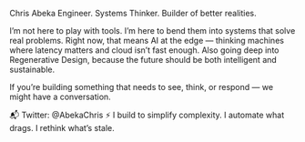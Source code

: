 Chris Abeka
Engineer. Systems Thinker. Builder of better realities.

I’m not here to play with tools. I’m here to bend them into systems that solve real problems.
Right now, that means AI at the edge — thinking machines where latency matters and cloud isn’t fast enough.
Also going deep into Regenerative Design, because the future should be both intelligent and sustainable.

If you’re building something that needs to see, think, or respond — we might have a conversation.

📬 Twitter: @AbekaChris
⚡ I build to simplify complexity. I automate what drags. I rethink what’s stale.
